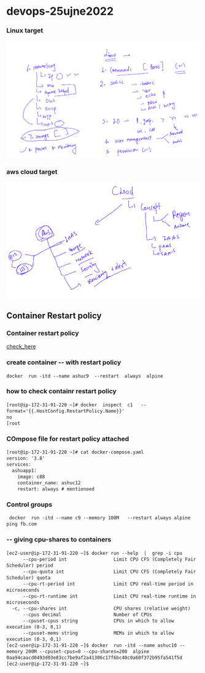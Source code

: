 # devops-25ujne2022

### Linux target 

<img src="ln.png" />

### aws cloud target 

<img src="cl.png" />

## Container Restart policy 
### Container restart policy 

[check_here](https://docs.docker.com/config/containers/start-containers-automatically/)

### create container -- with restart policy 

```
docker  run -itd --name ashuc9  --restart  always  alpine
```


### how to check containr restart policy 

```
[root@ip-172-31-91-220 ~]# docker  inspect  c1   --format='{{.HostConfig.RestartPolicy.Name}}'
no
[root
```

### COmpose file for restart policy attached

```
[root@ip-172-31-91-220 ~]# cat docker-compose.yaml 
version: '3.8'
services:
  ashuapp1:
    image: c88
    container_name: ashuc12
    restart: always # mentionoed 
```


### Control groups 

```
 docker  run -itd --name c9 --memory 100M   --restart always alpine ping fb.com
```

### -- giving cpu-shares to containers 

```
[ec2-user@ip-172-31-91-220 ~]$ docker run --help  |  grep -i cpu 
      --cpu-period int                 Limit CPU CFS (Completely Fair Scheduler) period
      --cpu-quota int                  Limit CPU CFS (Completely Fair Scheduler) quota
      --cpu-rt-period int              Limit CPU real-time period in microseconds
      --cpu-rt-runtime int             Limit CPU real-time runtime in microseconds
  -c, --cpu-shares int                 CPU shares (relative weight)
      --cpus decimal                   Number of CPUs
      --cpuset-cpus string             CPUs in which to allow execution (0-3, 0,1)
      --cpuset-mems string             MEMs in which to allow execution (0-3, 0,1)
[ec2-user@ip-172-31-91-220 ~]$ docker  run -itd --name ashuc10 --memory 200M --cpuset-cpus=0 --cpu-shares=200  alpine 
0aa94caacd0493d03e83cc7be9af2a41306c17f6bc40c0a60f372b95fa541f5d
[ec2-user@ip-172-31-91-220 ~]$ 

```

